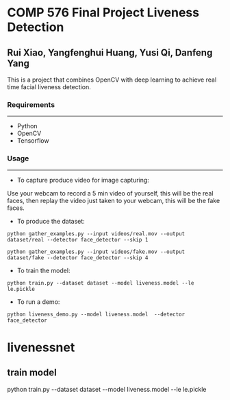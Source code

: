 # COMP 576 Final Project Liveness Detection

## Rui Xiao, Yangfenghui Huang, Yusi Qi, Danfeng Yang

This is a project that combines OpenCV with deep learning to achieve real time facial liveness detection.

### Requirements
***
* Python
* OpenCV
* Tensorflow

### Usage
***

* To capture produce video for image capturing:

Use your webcam to record a 5 min video of yourself, this will be the real faces, then replay the video just taken to your webcam, this will be the fake faces.

* To produce the dataset:
```
python gather_examples.py --input videos/real.mov --output dataset/real --detector face_detector --skip 1

python gather_examples.py --input videos/fake.mov --output dataset/fake --detector face_detector --skip 4
```

* To train the model:
```
python train.py --dataset dataset --model liveness.model --le le.pickle

```
* To run a demo:
```
python liveness_demo.py --model liveness.model  --detector face_detector
```



# livenessnet

## train model

python train.py --dataset dataset --model liveness.model --le le.pickle

